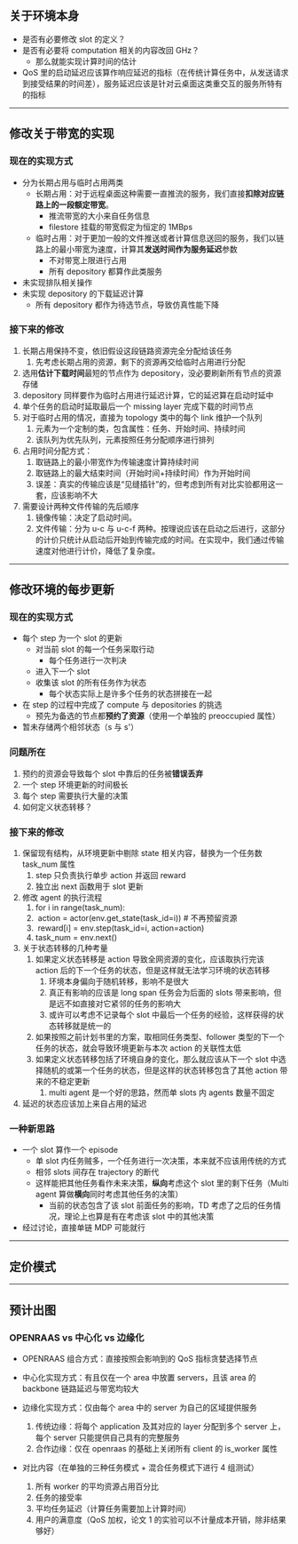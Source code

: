 ## 关于环境本身

- 是否有必要修改 slot 的定义？
- 是否有必要将 computation 相关的内容改回 GHz？
  - 那么就能实现计算时间的估计
- QoS 里的启动延迟应该算作响应延迟的指标（在传统计算任务中，从发送请求到接受结果的时间差），服务延迟应该是针对云桌面这类重交互的服务所特有的指标



---

## 修改关于带宽的实现

### 现在的实现方式

- 分为长期占用与临时占用两类
  - 长期占用：对于远程桌面这种需要一直推流的服务，我们直接**扣除对应链路上的一段额定带宽**。
    - 推流带宽的大小来自任务信息
    - filestore 挂载的带宽假定为恒定的 1MBps
  - 临时占用：对于更加一般的文件推送或者计算信息送回的服务，我们以链路上的最小带宽为速度，计算其**发送时间作为服务延迟**参数
    - 不对带宽上限进行占用
    - 所有 depository 都算作此类服务
- 未实现排队相关操作
- 未实现 depository 的下载延迟计算
  - 所有 depository 都作为待选节点，导致仿真性能下降

### 接下来的修改

1. 长期占用保持不变，依旧假设这段链路资源完全分配给该任务
   1. 先考虑长期占用的资源，剩下的资源再交给临时占用进行分配
2.  选用**估计下载时间**最短的节点作为 depository，没必要刷新所有节点的资源存储
   1. depository 同样要作为临时占用进行延迟计算，它的延迟算在启动时延中
   2. 单个任务的启动时延取最后一个 missing layer 完成下载的时间节点
3. 对于临时占用的情况，直接为 topology 类中的每个 link 维护一个队列
   1. 元素为一个定制的类，包含属性：任务、开始时间、持续时间
   2. 该队列为优先队列，元素按照任务分配顺序进行排列
4. 占用时间分配方式：
   1. 取链路上的最小带宽作为传输速度计算持续时间
   2. 取链路上的最大结束时间（开始时间+持续时间）作为开始时间
   3. 误差：真实的传输应该是“见缝插针”的，但考虑到所有对比实验都用这一套，应该影响不大
5. 需要设计两种文件传输的先后顺序
   1. 镜像传输：决定了启动时间。
   2. 文件传输：分为 u-c 与 u-c-f 两种。按理说应该在启动之后进行，这部分的计价只统计从启动后开始到传输完成的时间。在实现中，我们通过传输速度对他进行计价，降低了复杂度。

---

## 修改环境的每步更新

### 现在的实现方式

- 每个 step 为一个 slot 的更新
  - 对当前 slot 的每一个任务采取行动
    - 每个任务进行一次判决
  - 进入下一个 slot
  - 收集该 slot 的所有任务作为状态
    - 每个状态实际上是许多个任务的状态拼接在一起
- 在 step 的过程中完成了 compute 与 depositories 的挑选
  - 预先为备选的节点都**预约了资源**（使用一个单独的 preoccupied 属性）
- 暂未存储两个相邻状态（s 与 s'）

### 问题所在

1. 预约的资源会导致每个 slot 中靠后的任务被**错误丢弃**
2. 一个 step 环境更新的时间极长
3. 每个 step 需要执行大量的决策
4. 如何定义状态转移？

### 接下来的修改

1. 保留现有结构，从环境更新中剔除 state 相关内容，替换为一个任务数 task_num 属性
   1. step 只负责执行单步 action 并返回 reward
   2. 独立出 next 函数用于 slot 更新
2. 修改 agent 的执行流程
   1. for i in range(task_num):
   2. ​      action = actor(env.get_state(task_id=i))    # 不再预留资源
   3. ​      reward[i] = env.step(task_id=i, action=action)
   4. task_num = env.next()
3. 关于状态转移的几种考量
   1. 如果定义状态转移是 action 导致全网资源的变化，应该取执行完该 action 后的下一个任务的状态，但是这样就无法学习环境的状态转移
      1. 环境本身偏向于随机转移，影响不是很大
      2. 真正有影响的应该是 long span 任务会为后面的 slots 带来影响，但是远不如直接对它紧邻的任务的影响大
      3. 或许可以考虑不记录每个 slot 中最后一个任务的经验，这样获得的状态转移就是统一的
   2. 如果按照之前计划书里的方案，取相同任务类型、follower 类型的下一个任务的状态，就会导致环境更新与本次 action 的关联性太低
   3. 如果定义状态转移包括了环境自身的变化，那么就应该从下一个 slot 中选择随机的或第一个任务的状态，但是这样的状态转移包含了其他 action 带来的不稳定更新
      1. multi agent 是一个好的思路，然而单 slots 内 agents 数量不固定
4. 延迟的状态应该加上来自占用的延迟

### 一种新思路

- 一个 slot 算作一个 episode
  - 单 slot 内任务贼多，一个任务进行一次决策，本来就不应该用传统的方式
  - 相邻 slots 间存在 trajectory 的断代
  - 这样能把其他任务看作未来决策，**纵向**考虑这个 slot 里的剩下任务（Multi agent 算做**横向**同时考虑其他任务的决策）
    - 当前的状态包含了该 slot 前面任务的影响，TD 考虑了之后的任务情况，理论上也算是有在考虑该 slot 中的其他决策
- 经过讨论，直接单链 MDP 可能就行

---

## 定价模式



---

## 预计出图

### OPENRAAS vs 中心化 vs 边缘化

- OPENRAAS 组合方式：直接按照会影响到的 QoS 指标贪婪选择节点
- 中心化实现方式：有且仅在一个 area 中放置 servers，且该 area 的 backbone 链路延迟与带宽均较大
- 边缘化实现方式：仅由每个 area 中的 server 为自己的区域提供服务
  1. 传统边缘：将每个 application 及其对应的 layer 分配到多个 server 上，每个 server 只能提供自己具有的完整服务
  2. 合作边缘：仅在 openraas 的基础上关闭所有 client 的 is_worker 属性

- 对比内容（在单独的三种任务模式 + 混合任务模式下进行 4 组测试）
  1. 所有 worker 的平均资源占用百分比
  2. 任务的接受率
  3. 平均任务延迟（计算任务需要加上计算时间）
  4. 用户的满意度（QoS 加权，论文 1 的实验可以不计量成本开销，除非结果够好）